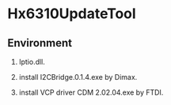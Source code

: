 # Hx6310UpdateTool

## Environment

1. lptio.dll.

2. install I2CBridge.0.1.4.exe by Dimax.

3. install VCP driver CDM 2.02.04.exe by FTDI.